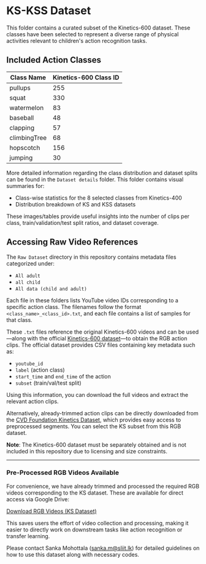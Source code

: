 # KS-KSS Dataset

This folder contains a curated subset of the Kinetics-600 dataset. These classes have been selected to represent a diverse range of physical activities relevant to children's action recognition tasks.

## Included Action Classes

| Class Name      | Kinetics-600 Class ID |
|-----------------|------------------------|
| pullups         | 255                    |
| squat           | 330                    |
| watermelon      | 83                     |
| baseball        | 48                     |
| clapping        | 57                     |
| climbingTree    | 68                     |
| hopscotch       | 156                    |
| jumping         | 30                     |

More detailed information regarding the class distribution and dataset splits can be found in the `Dataset details` folder. This folder contains visual summaries for:

- Class-wise statistics for the 8 selected classes from Kinetics-400
- Distribution breakdown of KS and KSS datasets

These images/tables provide useful insights into the number of clips per class, train/validation/test split ratios, and dataset coverage.

## Accessing Raw Video References

The `Raw Dataset` directory in this repository contains metadata files categorized under:

- `All adult`
- `all child`
- `All data (child and adult)`

Each file in these folders lists YouTube video IDs corresponding to a specific action class. The filenames follow the format `<class_name>_<class_id>.txt`, and each file contains a list of samples for that class.

These `.txt` files reference the original Kinetics-600 videos and can be used—along with the official [Kinetics-600 dataset](https://github.com/cvdfoundation/kinetics-dataset)—to obtain the RGB action clips. The official dataset provides CSV files containing key metadata such as:

- `youtube_id`
- `label` (action class)
- `start_time` and `end_time` of the action
- `subset` (train/val/test split)

Using this information, you can download the full videos and extract the relevant action clips.

Alternatively, already-trimmed action clips can be directly downloaded from the [CVD Foundation Kinetics Dataset](https://github.com/cvdfoundation/kinetics-dataset), which provides easy access to preprocessed segments. You can select the KS subset from this RGB dataset.


**Note**: The Kinetics-600 dataset must be separately obtained and is not included in this repository due to licensing and size constraints.

---

### Pre-Processed RGB Videos Available

For convenience, we have already trimmed and processed the required RGB videos corresponding to the KS dataset. These are available for direct access via Google Drive:

[Download RGB Videos (KS Dataset)](https://drive.google.com/drive/folders/1CaeN2eee1TLbrFxCGEdWhGis-AaZXvD7?usp=sharing)

This saves users the effort of video collection and processing, making it easier to directly work on downstream tasks like action recognition or transfer learning.






Please contact Sanka Mohottala (sanka.m@sliit.lk) for detailed guidelines on how to use this dataset along with necessary codes.
